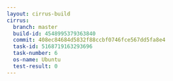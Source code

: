 ```yaml
---
layout: cirrus-build
cirrus:
  branch: master
  build-id: 4548995379363840
  commit: 408ec84684d5832f88ccbf0746fce567dd5fa8e4
  task-id: 5168719163293696
  task-number: 6
  os-name: Ubuntu
  test-result: 0
---
```

